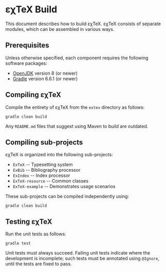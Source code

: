 εχTeX Build
=================

This document describes how to build εχTeX. εχTeX consists
of separate modules, which can be assembled in various ways.

Prerequisites
-------------

Unless otherwise specified, each component
requires the following software packages:

* [OpenJDK](https://openjdk.java.net/) version 8 (or newer)
* [Gradle](https://gradle.org/) version 6.6.1 (or newer)

Compiling εχTeX
-------------------------------------------

Compile the entirety of εχTeX from the `extex` directory as follows:

    gradle clean build

Any `README.md` files that suggest using Maven to build are
outdated.

Compiling sub-projects
-------------------------------------------

εχTeX is organized into the following sub-projects:

* `ExTeX` -- Typesetting system
* `ExBib` -- Bibliography processor
* `ExIndex` -- Index processor
* `ExTeX-resource` -- Common classes
* `ExTeX-example` -- Demonstrates usage scenarios

These sub-projects can be compiled independently using:

    gradle clean build

Testing εχTeX
-------------------------------------------

Run the unit tests as follows:

    gradle test

Unit tests must always succeed. Failing unit tests
indicate where the development is incomplete; such tests
must be annotated using `@Ignore`, until the tests are fixed
to pass.

